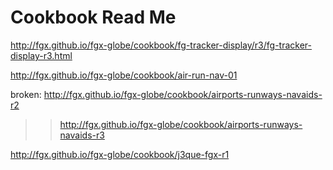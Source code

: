 Cookbook Read Me
================

<http://fgx.github.io/fgx-globe/cookbook/fg-tracker-display/r3/fg-tracker-display-r3.html>

<http://fgx.github.io/fgx-globe/cookbook/air-run-nav-01>

broken: <http://fgx.github.io/fgx-globe/cookbook/airports-runways-navaids-r2>

>> <http://fgx.github.io/fgx-globe/cookbook/airports-runways-navaids-r3>

<http://fgx.github.io/fgx-globe/cookbook/j3que-fgx-r1>